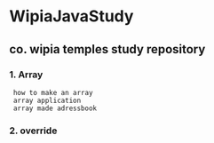 # WipiaJavaStudy
## co. wipia temples study repository

### 1. Array
     how to make an array
     array application
     array made adressbook
     

### 2. override
